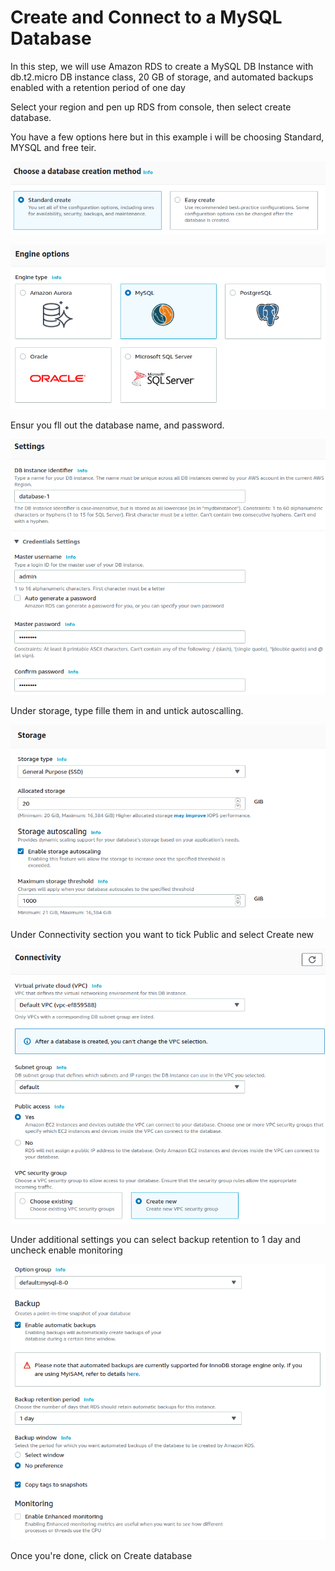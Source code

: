 # Create and Connect to a MySQL Database

In this step, we will use Amazon RDS to create a MySQL DB Instance with db.t2.micro DB instance class, 20 GB of storage, and automated backups enabled with a retention period of one day

Select your region and pen up RDS from console, then select create database.

You have a few options here but in this example i will be choosing Standard, MYSQL and free teir.

![](../../.gitbook/assets/image%20%2819%29.png)

![](../../.gitbook/assets/image%20%2821%29.png)

Ensur you fll out the database name, and password.

![](../../.gitbook/assets/image%20%2820%29.png)

Under storage, type fille them in and untick autoscalling. 

![](../../.gitbook/assets/image%20%2817%29.png)

Under Connectivity section you want to tick Public and select Create new

![](../../.gitbook/assets/image%20%2824%29.png)

Under additional settings you can select backup retention to 1 day and uncheck enable monitoring

![](../../.gitbook/assets/image%20%2818%29.png)

Once you're done, click on Create database







